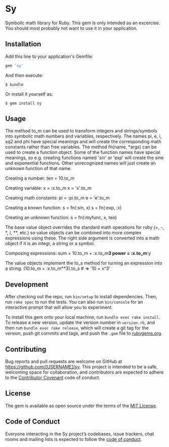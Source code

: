 # Sy

Symbolic math library for Ruby. This gem is only intended as an excercise. You should most
probably not want to use it in your application.

## Installation

Add this line to your application's Gemfile:

```ruby
gem 'sy'
```

And then execute:

    $ bundle

Or install it yourself as:

    $ gem install sy

## Usage

The method to_m can be used to transform integers and strings/symbols into symbolic math numbers and variables,
respectively. The names pi, e, i, sq2 and phi have special meanings and will create the corresponding math
constants rather than free variables. The method fn(name, *args) can be used to create a function object. Some
of the function names have special meanings, so e.g. creating functions named 'sin' or 'exp' will create the
sine and exponential functions. Other unrecognized names will just create an unknown function of that name.

Creating a number:
    ten = 10.to_m

Creating variable:
    x = :x.to_m
    x = 'x'.to_m

Creating math constants:
    pi = :pi.to_m
    e = 'e'.to_m

Creating a known function:
    s = fn(:sin, x)
    s = fn(:exp, :x)

Creating an unknown function:
    s = fn(:myfunc, x, ten)

The base value object overrides the standard math operations for ruby (+, -, *, /, **, etc.) so value objects
can be combined into more complex expressions using these. The right side argument is converted into a
math object if it is an integr, a string or a symbol.

Composing expressions:
    sum = 10.to_m + :x.to_m**3
    power = :x.to_m**:y

The value objects implement the to_s method for turning an expression into a string.
    (10.to_m + :x.to_m**3).to_s  # => '10 + x^3'

## Development

After checking out the repo, run `bin/setup` to install dependencies. Then, run `rake spec` to run the tests. You can also run `bin/console` for an interactive prompt that will allow you to experiment.

To install this gem onto your local machine, run `bundle exec rake install`. To release a new version, update the version number in `version.rb`, and then run `bundle exec rake release`, which will create a git tag for the version, push git commits and tags, and push the `.gem` file to [rubygems.org](https://rubygems.org).

## Contributing

Bug reports and pull requests are welcome on GitHub at https://github.com/[USERNAME]/sy. This project is intended to be a safe, welcoming space for collaboration, and contributors are expected to adhere to the [Contributor Covenant](http://contributor-covenant.org) code of conduct.

## License

The gem is available as open source under the terms of the [MIT License](https://opensource.org/licenses/MIT).

## Code of Conduct

Everyone interacting in the Sy project’s codebases, issue trackers, chat rooms and mailing lists is expected to follow the [code of conduct](https://github.com/[USERNAME]/sy/blob/master/CODE_OF_CONDUCT.md).

